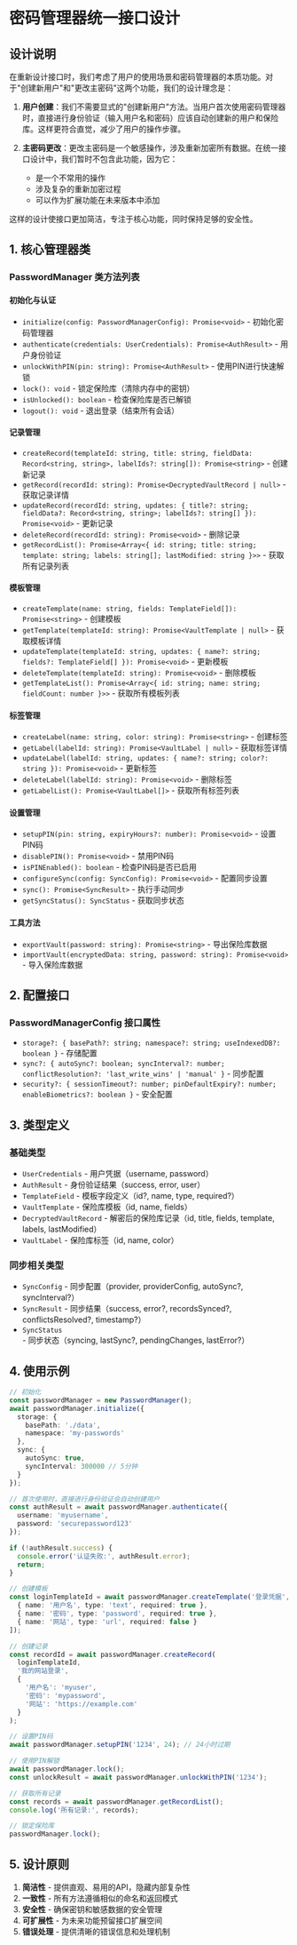# 密码管理器统一接口设计

## 设计说明

在重新设计接口时，我们考虑了用户的使用场景和密码管理器的本质功能。对于"创建新用户"和"更改主密码"这两个功能，我们的设计理念是：

1. **用户创建**：我们不需要显式的"创建新用户"方法。当用户首次使用密码管理器时，直接进行身份验证（输入用户名和密码）应该自动创建新的用户和保险库。这样更符合直觉，减少了用户的操作步骤。

2. **主密码更改**：更改主密码是一个敏感操作，涉及重新加密所有数据。在统一接口设计中，我们暂时不包含此功能，因为它：
   - 是一个不常用的操作
   - 涉及复杂的重新加密过程
   - 可以作为扩展功能在未来版本中添加

这样的设计使接口更加简洁，专注于核心功能，同时保持足够的安全性。

## 1. 核心管理器类

### PasswordManager 类方法列表

#### 初始化与认证
- `initialize(config: PasswordManagerConfig): Promise<void>` - 初始化密码管理器
- `authenticate(credentials: UserCredentials): Promise<AuthResult>` - 用户身份验证
- `unlockWithPIN(pin: string): Promise<AuthResult>` - 使用PIN进行快速解锁
- `lock(): void` - 锁定保险库（清除内存中的密钥）
- `isUnlocked(): boolean` - 检查保险库是否已解锁
- `logout(): void` - 退出登录（结束所有会话）

#### 记录管理
- `createRecord(templateId: string, title: string, fieldData: Record<string, string>, labelIds?: string[]): Promise<string>` - 创建新记录
- `getRecord(recordId: string): Promise<DecryptedVaultRecord | null>` - 获取记录详情
- `updateRecord(recordId: string, updates: { title?: string; fieldData?: Record<string, string>; labelIds?: string[] }): Promise<void>` - 更新记录
- `deleteRecord(recordId: string): Promise<void>` - 删除记录
- `getRecordList(): Promise<Array<{ id: string; title: string; template: string; labels: string[]; lastModified: string }>>` - 获取所有记录列表

#### 模板管理
- `createTemplate(name: string, fields: TemplateField[]): Promise<string>` - 创建模板
- `getTemplate(templateId: string): Promise<VaultTemplate | null>` - 获取模板详情
- `updateTemplate(templateId: string, updates: { name?: string; fields?: TemplateField[] }): Promise<void>` - 更新模板
- `deleteTemplate(templateId: string): Promise<void>` - 删除模板
- `getTemplateList(): Promise<Array<{ id: string; name: string; fieldCount: number }>>` - 获取所有模板列表

#### 标签管理
- `createLabel(name: string, color: string): Promise<string>` - 创建标签
- `getLabel(labelId: string): Promise<VaultLabel | null>` - 获取标签详情
- `updateLabel(labelId: string, updates: { name?: string; color?: string }): Promise<void>` - 更新标签
- `deleteLabel(labelId: string): Promise<void>` - 删除标签
- `getLabelList(): Promise<VaultLabel[]>` - 获取所有标签列表

#### 设置管理
- `setupPIN(pin: string, expiryHours?: number): Promise<void>` - 设置PIN码
- `disablePIN(): Promise<void>` - 禁用PIN码
- `isPINEnabled(): boolean` - 检查PIN码是否已启用
- `configureSync(config: SyncConfig): Promise<void>` - 配置同步设置
- `sync(): Promise<SyncResult>` - 执行手动同步
- `getSyncStatus(): SyncStatus` - 获取同步状态

#### 工具方法
- `exportVault(password: string): Promise<string>` - 导出保险库数据
- `importVault(encryptedData: string, password: string): Promise<void>` - 导入保险库数据

## 2. 配置接口

### PasswordManagerConfig 接口属性
- `storage?: { basePath?: string; namespace?: string; useIndexedDB?: boolean }` - 存储配置
- `sync?: { autoSync?: boolean; syncInterval?: number; conflictResolution?: 'last_write_wins' | 'manual' }` - 同步配置
- `security?: { sessionTimeout?: number; pinDefaultExpiry?: number; enableBiometrics?: boolean }` - 安全配置

## 3. 类型定义

### 基础类型
- `UserCredentials` - 用户凭据（username, password）
- `AuthResult` - 身份验证结果（success, error, user）
- `TemplateField` - 模板字段定义（id?, name, type, required?）
- `VaultTemplate` - 保险库模板（id, name, fields）
- `DecryptedVaultRecord` - 解密后的保险库记录（id, title, fields, template, labels, lastModified）
- `VaultLabel` - 保险库标签（id, name, color）

### 同步相关类型
- `SyncConfig` - 同步配置（provider, providerConfig, autoSync?, syncInterval?）
- `SyncResult` - 同步结果（success, error?, recordsSynced?, conflictsResolved?, timestamp?）
- `SyncStatus` - 同步状态（syncing, lastSync?, pendingChanges, lastError?）

## 4. 使用示例

```typescript
// 初始化
const passwordManager = new PasswordManager();
await passwordManager.initialize({
  storage: {
    basePath: './data',
    namespace: 'my-passwords'
  },
  sync: {
    autoSync: true,
    syncInterval: 300000 // 5分钟
  }
});

// 首次使用时，直接进行身份验证会自动创建用户
const authResult = await passwordManager.authenticate({
  username: 'myusername',
  password: 'securepassword123'
});

if (!authResult.success) {
  console.error('认证失败:', authResult.error);
  return;
}

// 创建模板
const loginTemplateId = await passwordManager.createTemplate('登录凭据', [
  { name: '用户名', type: 'text', required: true },
  { name: '密码', type: 'password', required: true },
  { name: '网站', type: 'url', required: false }
]);

// 创建记录
const recordId = await passwordManager.createRecord(
  loginTemplateId,
  '我的网站登录',
  {
    '用户名': 'myuser',
    '密码': 'mypassword',
    '网站': 'https://example.com'
  }
);

// 设置PIN码
await passwordManager.setupPIN('1234', 24); // 24小时过期

// 使用PIN解锁
await passwordManager.lock();
const unlockResult = await passwordManager.unlockWithPIN('1234');

// 获取所有记录
const records = await passwordManager.getRecordList();
console.log('所有记录:', records);

// 锁定保险库
passwordManager.lock();
```

## 5. 设计原则

1. **简洁性** - 提供直观、易用的API，隐藏内部复杂性
2. **一致性** - 所有方法遵循相似的命名和返回模式
3. **安全性** - 确保密钥和敏感数据的安全管理
4. **可扩展性** - 为未来功能预留接口扩展空间
5. **错误处理** - 提供清晰的错误信息和处理机制